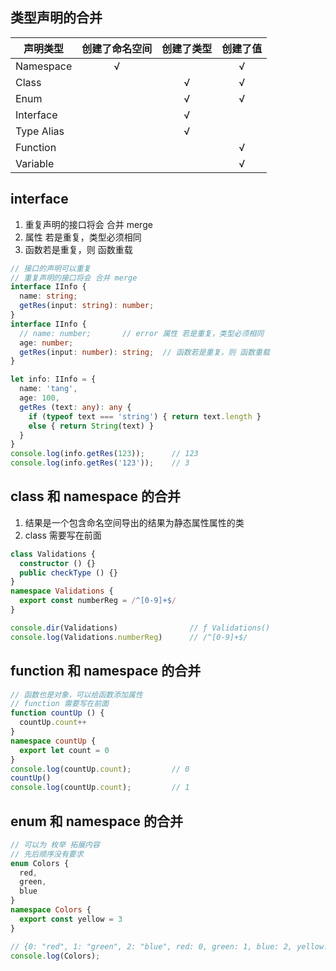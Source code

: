 ## 类型声明的合并

| 声明类型     | 创建了命名空间  | 创建了类型  |   创建了值    |
| ------------ | -------------- | ---------- | ------------ | 
| Namespace    |     √          |            |      √       |
| Class        |                |     √      |      √       |
| Enum         |                |     √      |      √       |
| Interface    |                |     √      |              |
| Type Alias   |                |     √      |              |
| Function     |                |            |      √       |
| Variable     |                |            |      √       |

## interface
1. 重复声明的接口将会 合并 merge
2. 属性 若是重复，类型必须相同
3. 函数若是重复，则 函数重载
```ts
// 接口的声明可以重复
// 重复声明的接口将会 合并 merge
interface IInfo {
  name: string;
  getRes(input: string): number;
}
interface IInfo {
  // name: number;       // error 属性 若是重复，类型必须相同
  age: number;
  getRes(input: number): string;  // 函数若是重复，则 函数重载
}

let info: IInfo = {
  name: 'tang',
  age: 100,
  getRes (text: any): any {
    if (typeof text === 'string') { return text.length }
    else { return String(text) }
  }
}
console.log(info.getRes(123));      // 123
console.log(info.getRes('123'));    // 3
```

## class 和 namespace 的合并
1. 结果是一个包含命名空间导出的结果为静态属性属性的类
2. class 需要写在前面
```ts
class Validations {
  constructor () {}
  public checkType () {}
}
namespace Validations {
  export const numberReg = /^[0-9]+$/
}

console.dir(Validations)                // ƒ Validations()
console.log(Validations.numberReg)      // /^[0-9]+$/
```

## function 和 namespace 的合并
```ts
// 函数也是对象，可以给函数添加属性
// function 需要写在前面
function countUp () {
  countUp.count++
}
namespace countUp {
  export let count = 0
}
console.log(countUp.count);         // 0
countUp()
console.log(countUp.count);         // 1
```

## enum 和 namespace 的合并
```ts
// 可以为 枚举 拓展内容
// 先后顺序没有要求
enum Colors {
  red,
  green,
  blue
}
namespace Colors {
  export const yellow = 3
}

// {0: "red", 1: "green", 2: "blue", red: 0, green: 1, blue: 2, yellow: 3}
console.log(Colors);   
```

<style>
table {
  text-align: center;
}
td:first-child {
  text-align: left;
}
</style>